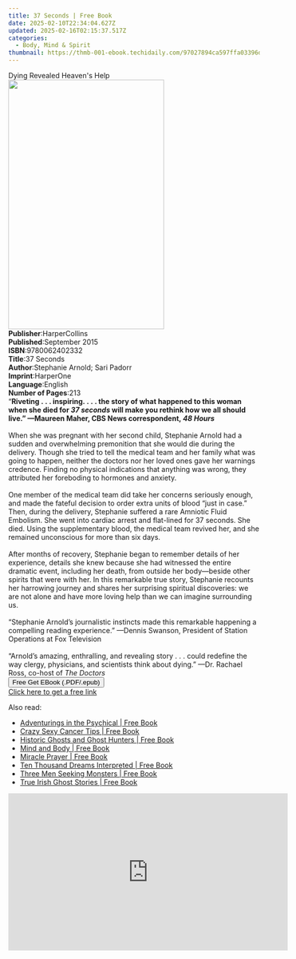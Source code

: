```yaml
---
title: 37 Seconds | Free Book
date: 2025-02-10T22:34:04.627Z
updated: 2025-02-16T02:15:37.517Z
categories:
  - Body, Mind & Spirit
thumbnail: https://thmb-001-ebook.techidaily.com/97027894ca597ffa03396d550717d01ccff53ecf3be5ac6d451660c22c34d58d.jpg
---
```

<main id="book-container">
  <div class="flex flex-col">
    <div class="book-brief flex-1 py-6 px-4 sm:p-6 md:py-10 md:px-8">
      <!-- brief-->
      <div class="book-brief-main">Dying Revealed Heaven's Help</div>
    </div>
    <div
      class="book-meta-info flex-1 grid gap-4 col-start-1 col-end-3 row-start-1 sm:mb-6 sm:grid-cols-4 lg:gap-6 lg:col-start-2 lg:row-end-6 lg:row-span-6 lg:mb-0"
    >
      <div
        class="book-meta-info-left place-content-center mt-4 p-4 text-sm leading-6 col-start-2 col-span-2 dark:text-slate-400"
      >
        <img
          class="w-full h-500 object-cover rounded-lg sm:h-255 sm:col-span-2 lg:col-span-full"
          src="https://img-001-ebook.techidaily.com/c1d3fff1ec5c895c9eec6bf17b1ca3582d6130d93d9c0508f125612cec5c9714.jpg"
          alt=""
          width="312"
          height="500"
        />
      </div>
      <div
        class="book-meta-info-right mt-2 col-start-1 row-start-2 col-span-3 self-center"
      >
        <!-- meta data  -->
        <div class="flex flex-col px-4 md:px-8">
          <div class="flex-1">
            <strong>Publisher</strong>:<span class="px-2">HarperCollins</span>
          </div>
          <div class="flex-1">
            <strong>Published</strong>:<span class="px-2">September 2015</span>
          </div>
          <div class="flex-1">
            <strong>ISBN</strong>:<span class="px-2">9780062402332</span>
          </div>
          <div class="flex-1">
            <strong>Title</strong>:<span class="px-2">37 Seconds</span>
          </div>
          <div class="flex-1">
            <strong>Author</strong>:<span class="px-2"
              >Stephanie Arnold; Sari Padorr</span
            >
          </div>
          <div class="flex-1">
            <strong>Imprint</strong>:<span class="px-2">HarperOne</span>
          </div>
          <div class="flex-1">
            <strong>Language</strong>:<span class="px-2">English</span>
          </div>
          <div class="flex-1">
            <strong>Number of Pages</strong>:<span class="px-2">213</span>
          </div>
        </div>
      </div>
    </div>
    <div class="book-description flex-1 py-6 px-4 sm:p-6 md:py-10 md:px-8">
      <div class="book-description-main">
        <div accordion-content="" id="description">
          “<b
            >Riveting&nbsp;.&nbsp;.&nbsp;. inspiring.&nbsp;.&nbsp;.&nbsp;. the
            story of what happened to this woman when she died for
            <i>37 seconds</i> will make you rethink how we all should live.”
            —Maureen Maher, CBS News correspondent,<i> 48 Hours</i></b
          ><br /><br />When she was pregnant with her second child, Stephanie
          Arnold had a sudden and overwhelming premonition that she would die
          during the delivery. Though she tried to tell the medical team and her
          family what was going to happen, neither the doctors nor her loved
          ones gave her warnings credence. Finding no physical indications that
          anything was wrong, they attributed her foreboding to hormones and
          anxiety.<br /><br />One member of the medical team did take her
          concerns seriously enough, and made the fateful decision to order
          extra units of blood “just in case.” Then, during the delivery,
          Stephanie suffered a rare Amniotic Fluid Embolism. She went into
          cardiac arrest and flat-lined for 37 seconds. She died. Using the
          supplementary blood, the medical team revived her, and she remained
          unconscious for more than six days.<br /><br />After months of
          recovery, Stephanie began to remember details of her experience,
          details she knew because she had witnessed the entire dramatic event,
          including her death, from outside her body—beside other spirits that
          were with her. In this remarkable true story, Stephanie recounts her
          harrowing journey and shares her surprising spiritual discoveries: we
          are not alone and have more loving help than we can imagine
          surrounding us.<br /><br />“Stephanie Arnold’s journalistic instincts
          made this remarkable happening a compelling reading experience.”
          —Dennis Swanson, President of Station Operations at Fox Television<br /><br />“Arnold’s
          amazing, enthralling, and revealing story&nbsp;.&nbsp;.&nbsp;. could
          redefine the way clergy, physicians, and scientists think about
          dying.” —Dr. Rachael Ross, co-host of&nbsp;<i>The Doctors</i>
        </div>
        <div class="accordion-fader"></div>
      </div>
    </div>
    <div class="book-excerpts flex-1 py-6 px-4 sm:p-6 md:py-10 md:px-8"></div>
    <div
      class="book-about-author flex-1 py-6 px-4 sm:p-6 md:py-10 md:px-8"
    ></div>
    <div class="book-free-get flex-1 py-6 px-4 sm:p-6 md:py-10 md:px-8">
      <button
        id="btn-free-get"
        class="bg-blue-500 hover:bg-blue-700 text-white font-bold py-2 px-4 rounded"
      >
        Free Get EBook (.PDF/.epub)
      </button>
      <div id="countdown-display" class="px-2 text-lg mt-2"></div>
      <a
        id="free-link"
        class="hidden bg-blue-500 hover:bg-blue-700 text-white font-bold py-2 px-4 rounded"
        href="https://www.ebooks.com/en-us/book/211264371/37-seconds/stephanie-arnold/"
        target="_blank"
        >Click here to get a free link</a
      >
    </div>
    <script>
      let countdownTime = 0;
      let countdownInterval = null;
      document
        .getElementById('btn-free-get')
        .addEventListener('click', startCountdown);
      function startCountdown() {
        countdownTime = new Date().getTime() + 60000 * 3;
        countdownInterval = setInterval(updateCountdown, 1000);
        document.getElementById('btn-free-get').disabled = true;
        document
          .getElementById('btn-free-get')
          .classList.add('bg-gray-500', 'cursor-not-allowed');
      }
      function updateCountdown() {
        let currentTime = new Date().getTime();
        let timeLeft = countdownTime - currentTime;
        let secondsLeft = Math.floor(timeLeft / 1000);
        document.getElementById('countdown-display').innerHTML =
          `Remaining time: ${secondsLeft} seconds.`;
        if (secondsLeft <= 0) {
          clearInterval(countdownInterval);
          document.getElementById('btn-free-get').classList.add('hidden');
          document.getElementById('free-link').classList.remove('hidden');
          document.getElementById('countdown-display').innerHTML = '';
        }
      }
    </script>
  </div>
</main>

<ins class="adsbygoogle"
      style="display:block"
      data-ad-client="ca-pub-7571918770474297"
      data-ad-slot="8358498916"
      data-ad-format="auto"
      data-full-width-responsive="true"></ins>
    

<span class="atpl-alsoreadstyle">Also read:</span>
<div><ul>
<li><a href="https://novels-ebooks.techidaily.com/1763376-9781776583669-adventurings-in-the-psychical/"><u>Adventurings in the Psychical | Free Book</u></a></li>
<li><a href="https://novels-ebooks.techidaily.com/1759790-9781599217239-crazy-sexy-cancer-tips/"><u>Crazy Sexy Cancer Tips | Free Book</u></a></li>
<li><a href="https://novels-ebooks.techidaily.com/1763375-9781776583645-historic-ghosts-and-ghost-hunters/"><u>Historic Ghosts and Ghost Hunters | Free Book</u></a></li>
<li><a href="https://novels-ebooks.techidaily.com/1763403-9781776584208-mind-and-body/"><u>Mind and Body | Free Book</u></a></li>
<li><a href="https://novels-ebooks.techidaily.com/1763680-9780804152310-miracle-prayer/"><u>Miracle Prayer | Free Book</u></a></li>
<li><a href="https://novels-ebooks.techidaily.com/1763380-9781776583744-ten-thousand-dreams-interpreted/"><u>Ten Thousand Dreams Interpreted | Free Book</u></a></li>
<li><a href="https://novels-ebooks.techidaily.com/176192-9781416500575-three-men-seeking-monsters/"><u>Three Men Seeking Monsters | Free Book</u></a></li>
<li><a href="https://novels-ebooks.techidaily.com/1763349-9781776583126-true-irish-ghost-stories/"><u>True Irish Ghost Stories | Free Book</u></a></li>
</ul></div>

<!-- affiliate ads begin -->
<iframe width="560" height="315" src="https://www.youtube.com/embed/6nvb0775GOM?si=peBB_Mo_4zcZFuci" title="YouTube video player" frameborder="0" allow="accelerometer; autoplay; clipboard-write; encrypted-media; gyroscope; picture-in-picture; web-share" referrerpolicy="strict-origin-when-cross-origin" allowfullscreen></iframe>
<!-- affiliate ads end -->

